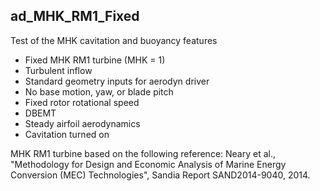 ## ad_MHK_RM1_Fixed

Test of the MHK cavitation and buoyancy features

- Fixed MHK RM1 turbine (MHK = 1)
- Turbulent inflow
- Standard geometry inputs for aerodyn driver
- No base motion, yaw, or blade pitch
- Fixed rotor rotational speed
- DBEMT
- Steady airfoil aerodynamics
- Cavitation turned on

MHK RM1 turbine based on the following reference:
Neary et al., "Methodology for Design and Economic Analysis of Marine Energy 
Conversion (MEC) Technologies", Sandia Report SAND2014-9040, 2014.
